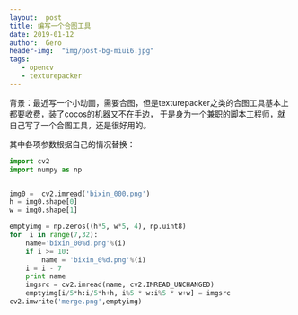 ```yaml
---
layout:  post
title: 编写一个合图工具
date: 2019-01-12
author:  Gero
header-img:  "img/post-bg-miui6.jpg"
tags:
   - opencv
   - texturepacker
---
```


背景：最近写一个小动画，需要合图，但是texturepacker之类的合图工具基本上都要收费，装了cocos的机器又不在手边，
于是身为一个兼职的脚本工程师，就自己写了一个合图工具，还是很好用的。

其中各项参数根据自己的情况替换：
```python
import cv2
import numpy as np


img0 =  cv2.imread('bixin_000.png')
h = img0.shape[0]
w = img0.shape[1]

emptyimg = np.zeros((h*5, w*5, 4), np.uint8)
for  i in range(7,32):
    name='bixin_00%d.png'%(i)
    if i >= 10:
        name = 'bixin_0%d.png'%(i)
    i = i - 7
    print name
    imgsrc = cv2.imread(name, cv2.IMREAD_UNCHANGED)
    emptyimg[i/5*h:i/5*h+h, i%5 * w:i%5 * w+w] = imgsrc
cv2.imwrite('merge.png',emptyimg)

```

